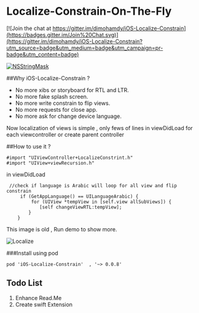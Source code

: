 # Localize-Constrain-On-The-Fly


[![Join the chat at https://gitter.im/dimohamdy/iOS-Localize-Constrain](https://badges.gitter.im/Join%20Chat.svg)](https://gitter.im/dimohamdy/iOS-Localize-Constrain?utm_source=badge&utm_medium=badge&utm_campaign=pr-badge&utm_content=badge)

[![NSStringMask](http://img.shields.io/cocoapods/v/iOS-Localize-Constrain.svg?style=flat)](https://cocoadocs.org/docsets/NSStringMask) 

##Why iOS-Localize-Constrain ?

* No more xibs or storyboard for RTL and LTR.
* No more fake splash screen.
* No more write constrain to flip views.
* No more requests for close app.
* No more ask for change device language.


Now localization of views is simple , only fews of lines in viewDidLoad for each viewcontroller or create parent controller

##How to use it ? 
```
#import "UIViewController+LocalizeConstrint.h"
#import "UIView+viewRecursion.h"
```
 in viewDidLoad
```
 //check if language is Arabic will loop for all view and flip constrain
     if (GetAppLanguage() == UILanguageArabic) {
         for (UIView *tempView in [self.view allSubViews]) {
            [self changeViewRTL:tempView];
        }
    }
```
  
This image is old , Run demo to show more.

![Localize](https://raw.githubusercontent.com/dimohamdy/iOS-Localize-Constrain/master/image.gif)

###Install using pod
    
    pod 'iOS-Localize-Constrain'  , '~> 0.0.8'

## Todo List 
1. Enhance Read.Me
2. Create swift Extension
